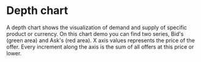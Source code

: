 # Depth chart
A depth chart shows the visualization of demand and supply of specific product or currency. On this chart demo you can find two series, Bid's (green area) and Ask's (red area). X axis values represents the price of the offer. Every increment along the axis is the sum of all offers at this price or lower.
